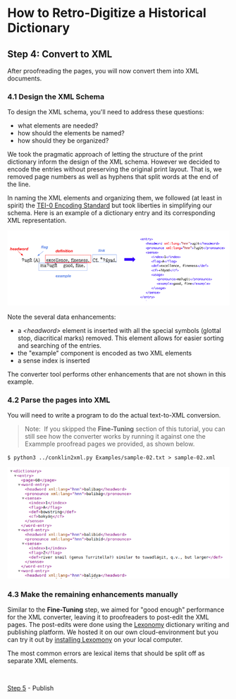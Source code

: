 # How to Retro-Digitize a Historical Dictionary

## Step 4: Convert to XML

After proofreading the pages, you will now convert them into XML documents.

### 4.1 Design the XML Schema

To design the XML schema, you'll need to address these questions:
  - what elements are needed?
  - how should the elements be named?
  - how should they be organized?

We took the pragmatic approach of letting the structure of the print dictionary inform the design of the XML schema. However we decided to encode the entries without preserving the original print layout. That is, we removed page numbers as well as hyphens that split words at the end of the line.

In naming the XML elements and organizing them, we followed (at least in spirit) the [TEI-0 Encoding Standard](https://dariah-eric.github.io/lexicalresources/pages/TEILex0/TEILex0.html#) but took liberties in simplifying our schema. Here is an example of a dictionary entry and its corresponding XML representation.

![The dictionary entry for "ugit" showing its various lexical components, and the corresponding XML elements on the right](./images/data-modeling.png)

Note the several data enhancements:

- a _\<headword\>_ element is inserted with all the special symbols (glottal stop, diacritical marks) removed. This element allows for easier sorting and searching of the entries.
- the "example" component is encoded as two XML elements
- a sense index is inserted

The converter tool performs other enhancements that are not shown in this example.

### 4.2 Parse the pages into XML

You will need to write a program to do the actual text-to-XML conversion. 

> Note: &nbsp;If you skipped the __Fine-Tuning__ section of this tutorial, you can still see how the converter works by running it against one the Exammple proofread pages we provided, as shown below.

```
$ python3 ../conklin2xml.py Examples/sample-02.txt > sample-02.xml
```

![Example XML output](./images/conklin2xml-output.png)

### 4.3 Make the remaining enhancements manually

Similar to the __Fine-Tuning__ step, we aimed for "good enough" performance for the XML converter, leaving it to proofreaders to post-edit the XML pages. The post-edits were done using the [Lexonomy](https://www.lexonomy.eu/) dictionary writing and publishing platform. We hosted it on our own cloud-environment but you can try it out by [installing Lexomony](https://github.com/elexis-eu/lexonomy/blob/master/INSTALL.md) on your local computer.

The most common errors are lexical items that should be split off as separate XML elements.

<br/>

[Step 5](./Step5-Publish.md) - Publish